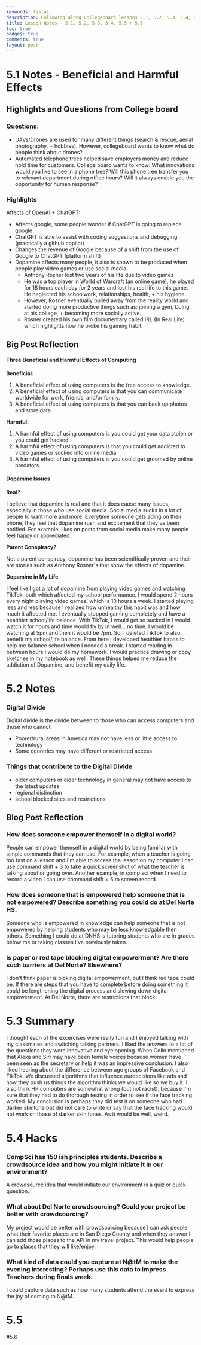 ```yaml
---
keywords: fastai
description: Following along Collegeboard lessons 5.1, 5.2, 5.3, 5.4, 5.5, and 5.6
title: Lesson Notes - 5.1, 5.2, 5.3, 5.4, 5.5 + 5.6
toc: true 
badges: true
comments: true
layout: post
---
```


# 5.1 Notes - Beneficial and Harmful Effects

## Highlights and Questions from College board

### Questions:

- UAVs/Drones are used for many different things (search & rescue, aerial photography, + hobbies). However, collegeboard wants to know what do people think about drones? 
- Automated telephone trees helped save employers money and reduce hold time for customers. College board wants to know: What innovations would you like to see in a phone tree? Will this phone tree transfer you to relevant department during office hours? Will it always enable you the opportunity for human response?

### Highlights

Affects of OpenAI + ChatGPT:
- Affects google, some people wonder if ChatGPT is going to replace google
- ChatGPT is able to assist with coding suggestions and debugging (practically a github copilot)
- Changes the revenue of Google because of a shift from the use of Google to ChatGPT (platform shift)
- Dopamine affects many people, it also is shown to be produced when people play video games or use social media.
    - Anthony Rosner lost two years of his life due to video games
    - He was a top player in World of Warcraft (an online game), he played for 18 hours each day for 2 years and lost his real life to this game. He neglected his schoolwork, relationships, health, + his hygiene. 
    - However, Rosner eventually pulled away from the reality world and started doing more productive things such as: joining a gym, DJing at his college, + becoming more socially active. 
    - Rosner created his own film documentary called IRL (In Real Life) which highlights how he broke his gaming habit.

## Big Post Reflection

#### Three Beneficial and Harmful Effects of Computing

**Beneficial:**

1. A beneficial effect of using computers is the free access to knowledge. 
2. A beneficial effect of using computers is that you can communicate worldwide for work, friends, and/or family.
3. A beneficial effect of using computers is that you can back up photos and store data. 

**Harmful:**

1. A harmful effect of using computers is you could get your data stolen or you could get hacked.
2. A harmful effect of using computers is that you could get addicted to video games or sucked into online media
3. A harmful effect of using computers is you could get groomed by online predators.

#### Dopamine Issues

**Real?**

I believe that dopamine is real and that it does cause many issues, especially in those who use social media. Social media sucks in a lot of people to want more and more. Everytime someone gets ading on their phone, they feel that dopamine rush and excitement that they've been notified. For example, likes on posts from social media make many people feel happy or appreciated.

**Parent Conspiracy?**

Not a parent conspiracy, dopamine has been scientifically proven and their are stories such as Anthony Rosner's that show the effects of dopamine.

**Dopamine in My Life**

I feel like I got a lot of dopamine from playing video games and watching TikTok, both which affected my school performance. I would spend 2 hours every night playing video games, which is 10 hours a week. I started playing less and less because I realized how unhealthy this habit was and how much it affected me. I eventually stopped gaming completely and have a healthier school/life balance. With TikTok, I would get so sucked in I would watch it for hours and time would fly by in well... no time. I would be watching at 5pm and then it would be 7pm. So, I deleted TikTok to also benefit my school/life balance. From here I developed healthier habits to help me balance school when I needed a break. I started reading in between hours I would do my homework. I would practice drawing or copy sketches in my notebook as well. These things helped me reduce the addiction of Dopamine, and benefit my daily life. 

# 5.2 Notes

### Digital Divide

Digital divide is the divide between to those who can access computers and those who cannot.

- Poorer/rural areas in America may not have less or little access to technology
- Some countries may have different or restricted access 

### Things that contribute to the Digital Divide

- older computers or older technology in general may not have access to the latest updates
- regional distinction
- school blocked sites and restrictions

## Blog Post Reflection

### How does someone empower themself in a digital world?

People can empower themself in a digital world by being familiar with simple commands that they can use. For example, when a teacher is going too fast on a lesson and I'm able to access the lesson on my computer I can use command shift + 3 to take a quick screenshot of what the teacher is talking about or going over. Another example, in comp sci when I need to record a video I can use command shift + 5 to screen record. 

### How does someone that is empowered help someone that is not empowered? Describe something you could do at Del Norte HS.

Someone who is empowered in knowledge can help someone that is not empowered by helping students who may be less knowledgable then others. Something I could do at DNHS is tutoring students who are in grades below me or taking classes I've previously taken.

### Is paper or red tape blocking digital empowerment? Are there such barriers at Del Norte? Elsewhere?

I don't think paper is blcking digital empowerment, but I think red tape could be. If there are steps that you have to complete before doing something it could be lengthening the digital process and slowing down digital empowerment. At Del Norte, there are restrictions that block 

# 5.3 Summary

I thought each of the excercises were really fun and I enjoyed talking with my classmates and switching talking partners. I liked the answers to a lot of the questions they were innovative and eye opening. When Colin mentioned that Alexa and Siri may have been female voices because women have been seen as the secretary or help it was an impressive conclusion. I also liked hearing about the difference between age groups of Facebook and TikTok. We discussed algorithms that influence ourdecisions like ads and how they push us things the algorithm thinks we would like so we buy it. I also think HP computers are somewhat wrong (but not racist), because I'm sure that they had to do thorough testing in order to see if the face tracking worked. My conclusion is perhaps they did test it on someone who had darker skintone but did not care to write or say that the face tracking would not work on those of darker skin tones. As it would be well, weird.

# 5.4 Hacks 

### CompSci has 150 ish principles students. Describe a crowdsource idea and how you might initiate it in our environment?

A crowdsource idea that would initiate our environment is a quiz or quick question.

### What about Del Norte crowdsourcing? Could your project be better with crowdsourcing?

My project would be better with crowdsourcing because I can ask people what their favorite places are in San Diego County and when they answer I can add those places to the API in my travel project. This would help people go to places that they will like/enjoy.

### What kind of data could you capture at N@tM to make the evening interesting? Perhaps use this data to impress Teachers during finals week.

I could capture data such as how many students attend the event to express the joy of coming to N@tM. 

# 5.5

#5.6

